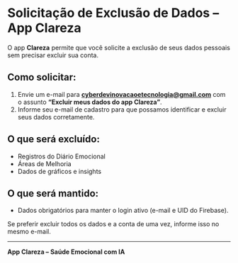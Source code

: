 # Solicitação de Exclusão de Dados – App Clareza

O app **Clareza** permite que você solicite a exclusão de seus dados pessoais sem precisar excluir sua conta.

## Como solicitar:
1. Envie um e-mail para **cyberdevinovacaoetecnologia@gmail.com** com o assunto **“Excluir meus dados do app Clareza”**.
2. Informe seu e-mail de cadastro para que possamos identificar e excluir seus dados corretamente.

## O que será excluído:
- Registros do Diário Emocional
- Áreas de Melhoria
- Dados de gráficos e insights

## O que será mantido:
- Dados obrigatórios para manter o login ativo (e-mail e UID do Firebase).

Se preferir excluir todos os dados e a conta de uma vez, informe isso no mesmo e-mail.

---

**App Clareza – Saúde Emocional com IA**

